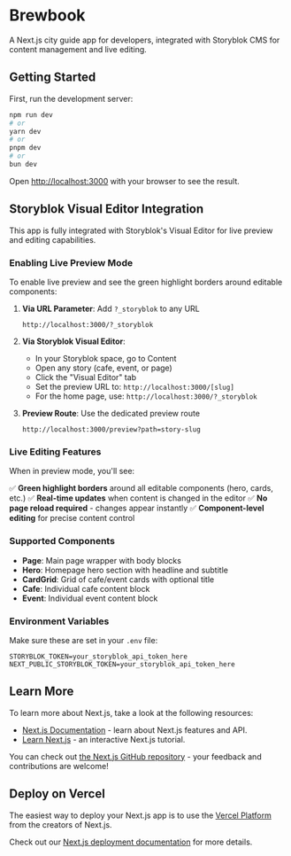 # Brewbook

A Next.js city guide app for developers, integrated with Storyblok CMS for content management and live editing.

## Getting Started

First, run the development server:

```bash
npm run dev
# or
yarn dev
# or
pnpm dev
# or
bun dev
```

Open [http://localhost:3000](http://localhost:3000) with your browser to see the result.

## Storyblok Visual Editor Integration

This app is fully integrated with Storyblok's Visual Editor for live preview and editing capabilities.

### Enabling Live Preview Mode

To enable live preview and see the green highlight borders around editable components:

1. **Via URL Parameter**: Add `?_storyblok` to any URL
   ```
   http://localhost:3000/?_storyblok
   ```

2. **Via Storyblok Visual Editor**:
   - In your Storyblok space, go to Content
   - Open any story (cafe, event, or page)
   - Click the "Visual Editor" tab
   - Set the preview URL to: `http://localhost:3000/[slug]`
   - For the home page, use: `http://localhost:3000/?_storyblok`

3. **Preview Route**: Use the dedicated preview route
   ```
   http://localhost:3000/preview?path=story-slug
   ```

### Live Editing Features

When in preview mode, you'll see:

✅ **Green highlight borders** around all editable components (hero, cards, etc.)
✅ **Real-time updates** when content is changed in the editor
✅ **No page reload required** - changes appear instantly
✅ **Component-level editing** for precise content control

### Supported Components

- **Page**: Main page wrapper with body blocks
- **Hero**: Homepage hero section with headline and subtitle
- **CardGrid**: Grid of cafe/event cards with optional title
- **Cafe**: Individual cafe content block
- **Event**: Individual event content block

### Environment Variables

Make sure these are set in your `.env` file:

```env
STORYBLOK_TOKEN=your_storyblok_api_token_here
NEXT_PUBLIC_STORYBLOK_TOKEN=your_storyblok_api_token_here
```

## Learn More

To learn more about Next.js, take a look at the following resources:

- [Next.js Documentation](https://nextjs.org/docs) - learn about Next.js features and API.
- [Learn Next.js](https://nextjs.org/learn) - an interactive Next.js tutorial.

You can check out [the Next.js GitHub repository](https://github.com/vercel/next.js) - your feedback and contributions are welcome!

## Deploy on Vercel

The easiest way to deploy your Next.js app is to use the [Vercel Platform](https://vercel.com/new?utm_medium=default-template&filter=next.js&utm_source=create-next-app&utm_campaign=create-next-app-readme) from the creators of Next.js.

Check out our [Next.js deployment documentation](https://nextjs.org/docs/app/building-your-application/deploying) for more details.
